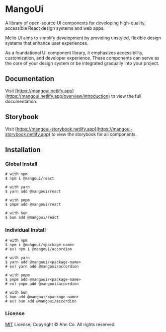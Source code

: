 # MangoUi

A library of open-source UI components for developing high-quality, accessible React design systems and web apps.

Melio UI aims to simplify development by providing unstyled, flexible design systems that enhance user experiences.

As a foundational UI component library, it emphasizes accessibility, customization, and developer experience. These components can serve as the core of your design system or be integrated gradually into your project.

## Documentation

Visit [https://mangoui.netlify.app](https://mangoui.netlify.app/overview/introduction) to view the full documentation.

## Storybook

Visit [https://mangoui-storybook.netlify.app](https://mangoui-storybook.netlify.app) to view the storybook for all components.

## Installation

### Global Install

```shell
# with npm
$ npm i @mangoui/react

# with yarn
$ yarn add @mangoui/react

# with pnpm
$ pnpm add @mangoui/react

# with bun
$ bun add @mangoui/react
```

### Individual Install

```shell
# with npm
$ npm i @mangoui/<package-name>
# ex) npm i @mangoui/accordion

# with yarn
$ yarn add @mangoui/<package-name>
# ex) yarn add @mangoui/accordion

# with pnpm
$ pnpm add @mangoui/<package-name>
# ex) pnpm add @mangoui/accordion

# with bun
$ bun add @mangoui/<package-name>
# ex) bun add @mangoui/accordion
```

### License

[MIT](LICENSE) License, Copyright © Ahn Co. All rights reserved.
